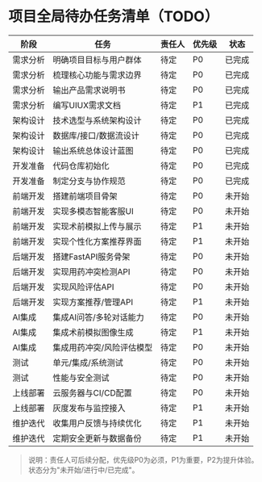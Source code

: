 # 项目全局待办任务清单（TODO）

| 阶段       | 任务                         | 责任人 | 优先级 | 状态     |
|------------|------------------------------|--------|--------|----------|
| 需求分析   | 明确项目目标与用户群体       | 待定   | P0     | 已完成   |
| 需求分析   | 梳理核心功能与需求边界       | 待定   | P0     | 已完成   |
| 需求分析   | 输出产品需求说明书           | 待定   | P0     | 已完成   |
| 需求分析   | 编写UIUX需求文档                   | 待定   | P1     | 已完成   |
| 架构设计   | 技术选型与系统架构设计       | 待定   | P0     | 已完成   |
| 架构设计   | 数据库/接口/数据流设计       | 待定   | P0     | 已完成   |
| 架构设计   | 输出系统总体设计蓝图         | 待定   | P0     | 已完成   |
| 开发准备   | 代码仓库初始化               | 待定   | P0     | 已完成   |
| 开发准备   | 制定分支与协作规范           | 待定   | P0     | 已完成   |
| 前端开发   | 搭建前端项目骨架             | 待定   | P0     | 未开始   |
| 前端开发   | 实现多模态智能客服UI         | 待定   | P0     | 未开始   |
| 前端开发   | 实现术前模拟上传与展示       | 待定   | P1     | 未开始   |
| 前端开发   | 实现个性化方案推荐界面       | 待定   | P1     | 未开始   |
| 后端开发   | 搭建FastAPI服务骨架          | 待定   | P0     | 未开始   |
| 后端开发   | 实现用药冲突检测API          | 待定   | P0     | 未开始   |
| 后端开发   | 实现风险评估API              | 待定   | P0     | 未开始   |
| 后端开发   | 实现方案推荐/管理API         | 待定   | P1     | 未开始   |
| AI集成     | 集成AI问答/多轮对话能力      | 待定   | P0     | 未开始   |
| AI集成     | 集成术前模拟图像生成         | 待定   | P1     | 未开始   |
| AI集成     | 集成用药冲突/风险评估模型    | 待定   | P0     | 未开始   |
| 测试       | 单元/集成/系统测试           | 待定   | P0     | 未开始   |
| 测试       | 性能与安全测试               | 待定   | P0     | 未开始   |
| 上线部署   | 云服务器与CI/CD配置          | 待定   | P0     | 未开始   |
| 上线部署   | 灰度发布与监控接入           | 待定   | P1     | 未开始   |
| 维护迭代   | 收集用户反馈与持续优化       | 待定   | P1     | 未开始   |
| 维护迭代   | 定期安全更新与数据备份       | 待定   | P1     | 未开始   |

> 说明：责任人可后续分配，优先级P0为必须，P1为重要，P2为提升体验。状态分为"未开始/进行中/已完成"。 